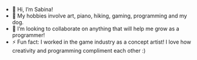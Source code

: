 - 👋 Hi, I’m Sabina!
- 👀 My hobbies involve art, piano, hiking, gaming, programming and my dog.
- 💞️ I’m looking to collaborate on anything that will help me grow as a programmer!
- ⚡ Fun fact: I worked in the game industry as a concept artist!
I love how creativity and programming compliment each other :)

<!---
SaveJohn/SaveJohn is a ✨ special ✨ repository because its `README.md` (this file) appears on your GitHub profile.
You can click the Preview link to take a look at your changes.
--->
